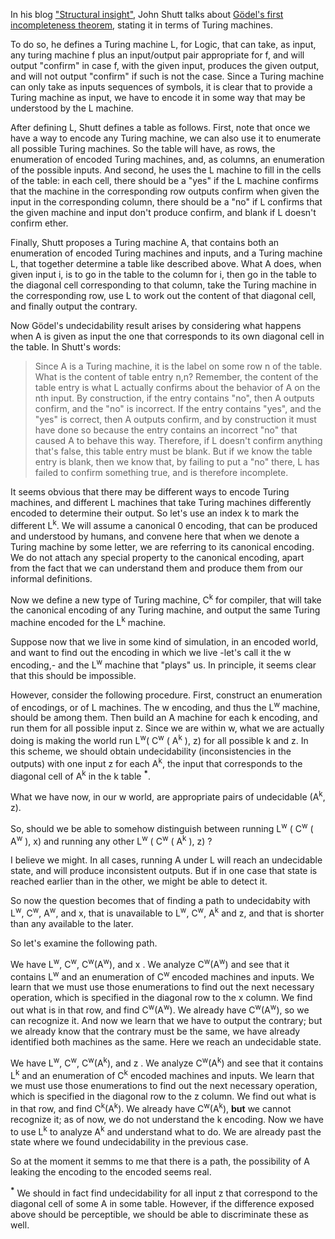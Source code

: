 In his blog ["Structural insight"](https://fexpr.blogspot.com.es/2015/05/computation-and-truth.html), John Shutt talks about [Gödel's first
incompleteness theorem](https://fexpr.blogspot.com.es/2015/05/computation-and-truth.html#sec-comptruth-first), stating it in terms of Turing machines.

To do so, he defines a Turing machine L, for Logic, that can take, as input, any
turing machine f plus an input/output pair appropriate for f, and will output
"confirm" in case f, with the given input, produces the given
output, and will not output "confirm" if such is not the case.
Since a Turing machine can only take as inputs sequences of symbols, it is
clear that to provide a Turing machine as input, we have to encode it in some
way that may be understood by the L machine.

After defining L, Shutt defines a table as follows. 
First, note that once we have a way to encode any Turing machine, we can also
use it to enumerate all possible Turing machines. So the table will have, as
rows, the enumeration of encoded Turing machines, and, as columns, an
enumeration of the possible inputs. And second, he uses the L machine to fill
in the cells of the table: in each cell, there should be a "yes" if the L machine
confirms that the machine in the
corresponding row outputs confirm when given the input in the corresponding
column, there should be a "no" if L confirms that the given machine and input don't produce
confirm, and blank if L doesn't confirm ether.

Finally, Shutt proposes a Turing machine A, that contains both an enumeration
of encoded
Turing  machines and inputs, and a Turing machine L, that together determine a
table like described above. What A does, when given input i, is to go in the table
to the column for i, then go in the table to the diagonal cell corresponding to that
column, take the Turing machine in the corresponding row, use L to work out the
content of that diagonal cell, and finally output the contrary.

Now Gödel's undecidability result arises by considering what happens when A is given as input
the one that corresponds to its own diagonal cell in the table. In Shutt's
words:

<blockquote>
Since A is a Turing machine, it is the label on some row n of the table.  What is the content of table entry n,n?  Remember, the content of the table entry is what L actually confirms about the behavior of A on the nth input.  By construction, if the entry contains "no", then A outputs confirm, and the "no" is incorrect.  If the entry contains "yes", and the "yes" is correct, then A outputs confirm, and by construction it must have done so because the entry contains an incorrect "no" that caused A to behave this way.  Therefore, if L doesn't confirm anything that's false, this table entry must be blank.  But if we know the table entry is blank, then we know that, by failing to put a "no" there, L has failed to confirm something true, and is therefore incomplete.
</blockquote>

It seems obvious that there may be different ways to encode Turing machines,
and different L machines that take Turing machines differently encoded to determine their output. So let's use an index k to mark the
different L<sup>k</sup>. We will assume a
canonical 0 encoding, that can be produced and understood by humans, and
convene here that when we denote a Turing machine by some letter, we are
referring to its canonical encoding. We do not attach any special property to
the canonical encoding, apart from the fact that we can understand them and
produce them from our informal definitions.

Now we define a new type of Turing machine, C<sup>k</sup> for compiler, that will take the
canonical encoding of any Turing machine, and output the same Turing machine
encoded for the L<sup>k</sup> machine.

Suppose now that we live in some kind of simulation, in an encoded world, and want to find out the
encoding in which we live -let's call it the w encoding,- and the L<sup>w</sup> machine that "plays" us. In principle, it
seems clear that this should be impossible.

However, consider the following procedure. First, construct an enumeration of
encodings, or of L machines. The w encoding, and thus the L<sup>w</sup>
machine, should be among them. Then build an A machine for each k encoding, and
run them for all possible input z. Since we are within w, what we are actually
doing is making the world run L<sup>w</sup>( C<sup>w</sup> ( A<sup>k</sup> ),
z) for all possible k and z. In this scheme, we should obtain undecidability
(inconsistencies in the outputs) with one input z for each A<sup>k</sup>, the input that
corresponds to the diagonal cell of A<sup>k</sup> in the k table
<sup><strong>*</strong></sup>.

What we have now, in our w world, are appropriate pairs of undecidable (A<sup>k</sup>, z).

So, should we be able to somehow distinguish between running L<sup>w</sup> ( C<sup>w</sup> ( A<sup>w</sup> ), x)
and running any other L<sup>w</sup> ( C<sup>w</sup> ( A<sup>k</sup> ), z) ?

I believe we might. In all cases, running A under L will reach an undecidable
state, and will produce inconsistent outputs. But if in one case that state is
reached earlier than in the other, we might be able to detect it.


So now the question becomes that of finding a path to undecidabity with L<sup>w</sup>, C<sup>w</sup>, A<sup>w</sup>, and x, that is unavailable to L<sup>w</sup>, C<sup>w</sup>, A<sup>k</sup> and z, and that is shorter than any available to the later.

So let's examine the following path.

We have L<sup>w</sup>, C<sup>w</sup>, C<sup>w</sup>(A<sup>w</sup>), and x . We analyze C<sup>w</sup>(A<sup>w</sup>) and see that it contains L<sup>w</sup> and an enumeration of C<sup>w</sup> encoded machines and inputs. We learn that we must use those enumerations to find out the next necessary operation, which is specified in the diagonal row to the x column. We find out what is in that row, and find C<sup>w</sup>(A<sup>w</sup>). We already have C<sup>w</sup>(A<sup>w</sup>), so we can recognize it. And now we learn that we have to output the contrary; but we already know that the contrary must be the same, we have already identified both machines as the same. Here we reach an undecidable state.

We have L<sup>w</sup>, C<sup>w</sup>, C<sup>w</sup>(A<sup>k</sup>), and z . We analyze C<sup>w</sup>(A<sup>k</sup>) and see that it contains L<sup>k</sup> and an enumeration of C<sup>k</sup> encoded machines and inputs. We learn that we must use those enumerations to find out the next necessary operation, which is specified in the diagonal row to the z column. We find out what is in that row, and find C<sup>k</sup>(A<sup>k</sup>). We already have C<sup>w</sup>(A<sup>k</sup>), **but** we cannot recognize it; as of now, we do not understand the k encoding. Now we have to use L<sup>k</sup> to analyze A<sup>k</sup> and understand what to do. We are already past the state where we found undecidability in the previous case.

So at the moment it semms to me that there is a path, the possibility of A leaking the encoding to the encoded seems real. 

<sup><strong>*</strong></sup> We should in fact find undecidability for all
input z that correspond to the diagonal cell of some A in some table. However,
if the difference exposed above should be perceptible, we should be able to
discriminate these as well.
